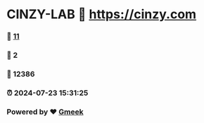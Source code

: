 # CINZY-LAB :link: https://cinzy.com 
### :page_facing_up: [11](https://cinzy.com/tag.html) 
### :speech_balloon: 2 
### :hibiscus: 12386 
### :alarm_clock: 2024-07-23 15:31:25 
### Powered by :heart: [Gmeek](https://github.com/Meekdai/Gmeek)
